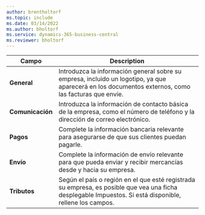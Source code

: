 ```yaml
---
author: brentholtorf
ms.topic: include
ms.date: 03/14/2022
ms.author: bholtorf
ms.service: dynamics-365-business-central
ms.reviewer: bholtorf
---
```

|Campo|Description|  
|-------------|---------------------------------------|  
|**General**|Introduzca la información general sobre su empresa, incluido un logotipo, ya que aparecerá en los documentos externos, como las facturas que envíe. |  
|**Comunicación**|Introduzca la información de contacto básica de la empresa, como el número de teléfono y la dirección de correo electrónico.|  
|**Pagos**| Complete la información bancaria relevante para asegurarse de que sus clientes puedan pagarle.|  
|**Envío**|Complete la información de envío relevante para que pueda enviar y recibir mercancías desde y hacia su empresa.|  
|**Tributos**|Según el país o región en el que esté registrada su empresa, es posible que vea una ficha desplegable Impuestos. Si está disponible, rellene los campos.|  
